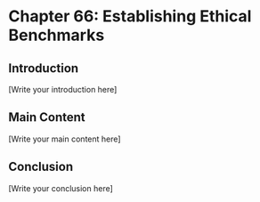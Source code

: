 # Chapter 66: Establishing Ethical Benchmarks

## Introduction

[Write your introduction here]

## Main Content

[Write your main content here]

## Conclusion

[Write your conclusion here]
